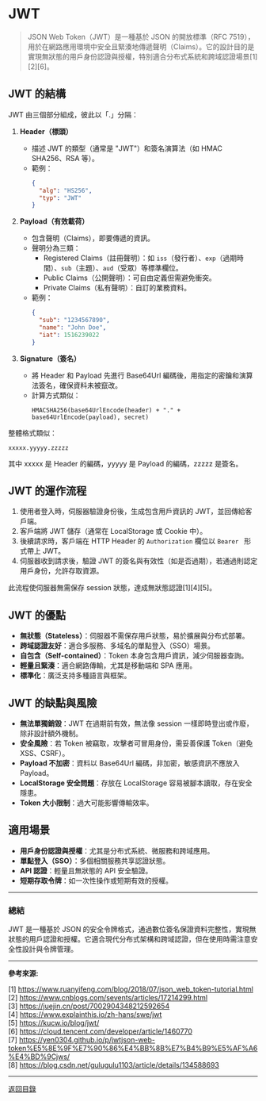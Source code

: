 # JWT

> JSON Web Token（JWT）是一種基於 JSON 的開放標準（RFC 7519），用於在網路應用環境中安全且緊湊地傳遞聲明（Claims）。它的設計目的是實現無狀態的用戶身份認證與授權，特別適合分布式系統和跨域認證場景[1][2][6]。

## JWT 的結構

JWT 由三個部分組成，彼此以「.」分隔：

1. **Header（標頭）**

   - 描述 JWT 的類型（通常是 "JWT"）和簽名演算法（如 HMAC SHA256、RSA 等）。
   - 範例：
     ```json
     {
       "alg": "HS256",
       "typ": "JWT"
     }
     ```

2. **Payload（有效載荷）**

   - 包含聲明（Claims），即要傳遞的資訊。
   - 聲明分為三類：
     - Registered Claims（註冊聲明）：如 `iss`（發行者）、`exp`（過期時間）、`sub`（主題）、`aud`（受眾）等標準欄位。
     - Public Claims（公開聲明）：可自由定義但需避免衝突。
     - Private Claims（私有聲明）：自訂的業務資料。
   - 範例：
     ```json
     {
       "sub": "1234567890",
       "name": "John Doe",
       "iat": 1516239022
     }
     ```

3. **Signature（簽名）**
   - 將 Header 和 Payload 先進行 Base64Url 編碼後，用指定的密鑰和演算法簽名，確保資料未被竄改。
   - 計算方式類似：
     ```
     HMACSHA256(base64UrlEncode(header) + "." + base64UrlEncode(payload), secret)
     ```

整體格式類似：

```
xxxxx.yyyyy.zzzzz
```

其中 xxxxx 是 Header 的編碼，yyyyy 是 Payload 的編碼，zzzzz 是簽名。

## JWT 的運作流程

1. 使用者登入時，伺服器驗證身份後，生成包含用戶資訊的 JWT，並回傳給客戶端。
2. 客戶端將 JWT 儲存（通常在 LocalStorage 或 Cookie 中）。
3. 後續請求時，客戶端在 HTTP Header 的 `Authorization` 欄位以 `Bearer ` 形式帶上 JWT。
4. 伺服器收到請求後，驗證 JWT 的簽名與有效性（如是否過期），若通過則認定用戶身份，允許存取資源。

此流程使伺服器無需保存 session 狀態，達成無狀態認證[1][4][5]。

## JWT 的優點

- **無狀態（Stateless）**：伺服器不需保存用戶狀態，易於擴展與分布式部署。
- **跨域認證友好**：適合多服務、多域名的單點登入（SSO）場景。
- **自包含（Self-contained）**：Token 本身包含用戶資訊，減少伺服器查詢。
- **輕量且緊湊**：適合網路傳輸，尤其是移動端和 SPA 應用。
- **標準化**：廣泛支持多種語言與框架。

## JWT 的缺點與風險

- **無法單獨銷毀**：JWT 在過期前有效，無法像 session 一樣即時登出或作廢，除非設計額外機制。
- **安全風險**：若 Token 被竊取，攻擊者可冒用身份，需妥善保護 Token（避免 XSS、CSRF）。
- **Payload 不加密**：資料以 Base64Url 編碼，非加密，敏感資訊不應放入 Payload。
- **LocalStorage 安全問題**：存放在 LocalStorage 容易被腳本讀取，存在安全隱患。
- **Token 大小限制**：過大可能影響傳輸效率。

## 適用場景

- **用戶身份認證與授權**：尤其是分布式系統、微服務和跨域應用。
- **單點登入（SSO）**：多個相關服務共享認證狀態。
- **API 認證**：輕量且無狀態的 API 安全驗證。
- **短期存取令牌**：如一次性操作或短期有效的授權。

---

### 總結

JWT 是一種基於 JSON 的安全令牌格式，通過數位簽名保證資料完整性，實現無狀態的用戶認證和授權。它適合現代分布式架構和跨域認證，但在使用時需注意安全性設計與令牌管理。

---

**參考來源:**

[1] https://www.ruanyifeng.com/blog/2018/07/json_web_token-tutorial.html \
[2] https://www.cnblogs.com/sevents/articles/17214299.html \
[3] https://juejin.cn/post/7002904348212592654 \
[4] https://www.explainthis.io/zh-hans/swe/jwt \
[5] https://kucw.io/blog/jwt/ \
[6] https://cloud.tencent.com/developer/article/1460770 \
[7] https://yen0304.github.io/p/jwtjson-web-token%E5%8E%9F%E7%90%86%E4%BB%8B%E7%B4%B9%E5%AF%A6%E4%BD%9Cjws/ \
[8] https://blog.csdn.net/gulugulu1103/article/details/134588693

---

[返回目錄](./../README.md)

